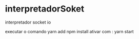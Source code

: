 # interpretadorSoket
interpretador socket io

executar o comando yarn add 
npm install 
ativar com : yarn start 
